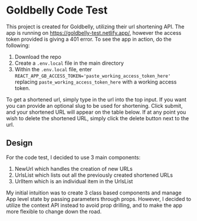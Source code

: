 # Goldbelly Code Test

This project is created for Goldbelly, utilizing their url shortening API. The app is running on https://goldbelly-test.netlify.app/, however the access token provided is giving a 401 error.  To see the app in action, do the following:

1. Download the repo
2. Create a `.env.local` file in the main directory
3. Within the `.env.local` file, enter `REACT_APP_GB_ACCESS_TOKEN='paste_working_access_token_here'` replacing `paste_working_access_token_here` with a working access token.

To get a shortened url, simply type in the url into the top input. If you want you can provide an optional slug to be used for shortening. Click submit, and your shortened URL will appear on the table below. If at any point you wish to delete the shortened URL, simply click the delete button next to the url.

## Design

For the code test, I decided to use 3 main components:

1. NewUrl which handles the creation of new URLs
2. UrlsList which lists out all the previously created shortened URLs
3. UrlItem which is an individual item in the UrlsList

My initial intuition was to create 3 class based components and manage App level state by passing parameters through props. However, I decided to utilize the context API instead to avoid prop drilling, and to make the app more flexible to change down the road.

